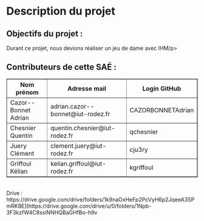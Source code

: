<h1>Description du projet</h1>
<h2>Objectifs du projet :</h2> 

<p>Durant ce projet, nous devions réaliser un jeu de dame avec IHM/p>

<h2>Contributeurs de cette SAÉ :</h2>
  <table border="1">
    <tr>
      <th>Nom prénom</th>
      <th>Adresse mail</th>
      <th>Login GitHub</th>
    </tr>
    <tr>
      <td>Cazor--Bonnet Adrian</td>
      <td>adrian.cazor--bonnet@iut-rodez.fr</td>
      <td>CAZORBONNETAdrian</td>
    </tr>
    <tr>
      <td>Chesnier Quentin</td>
      <td>quentin.chesnier@iut-rodez.fr</td>
      <td>qchesnier</td>
    </tr>
    <tr>
      <td>Juery Clément</td>
      <td>clement.juery@iut-rodez.fr</td>
      <td>cju3ry</td>
    </tr>
    <tr>
      <td>Griffoul Kélian</td>  
      <td>kelian.griffoul@iut-rodez.fr</td>  
      <td>kgriffoul</td>          
      </tr>
  </table>
<br>
  Drive : <br>
    https://drive.google.com/drive/folders/1k9naOxHeFp2PcVyH6p2JqeeA3SPmRK8E](https://drive.google.com/drive/u/0/folders/1Npb-3F3kzfW4C8ssiNNHQBaGHfBo-h9v
